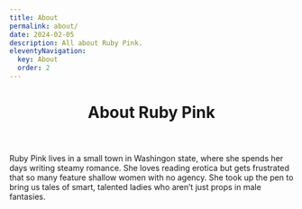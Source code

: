 ```yaml
---
title: About
permalink: about/
date: 2024-02-05
description: All about Ruby Pink.
eleventyNavigation:
  key: About
  order: 2
---
```


<header class="page__header">
  <h1 class="page__title">About Ruby Pink</h1>
</header>

Ruby Pink lives in a small town in Washingon state, where she spends her days writing steamy romance. She loves reading erotica but gets frustrated that so many feature shallow women with no agency. She took up the pen to bring us tales of smart, talented ladies who aren’t just props in male fantasies.
